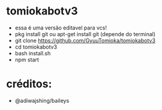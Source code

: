 # tomiokabotv3
* essa é uma versão editavel para vcs!
* pkg install git ou apt-get install git (depende do terminal)
* git clone https://github.com/GyuuTomioka/tomiokabotv3
* cd tomiokabotv3
* bash install.sh
* npm start
 
# créditos:
* @adiwajshing/baileys
